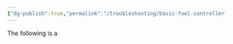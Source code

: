 ```yaml
---
{"dg-publish":true,"permalink":"/troubleshooting/basic-fuel-controller-architecture/"}
---
```


The following is a 